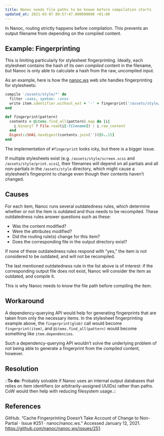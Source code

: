 ```yaml
---
title: Nanoc needs file paths to be known before compilation starts
updated_at: 2021-03-07 09:57:47.000000000 +01:00
---
```



In Nanoc, routing strictly happens before compilation. This prevents an output filename from depending on the compiled content.

## Example: Fingerprinting
This is limiting particularly for stylesheet fingerprinting. Ideally, each stylesheet contains the hash of its own *compiled* content in the filename, but Nanoc is only able to calculate a hash from the raw, uncompiled input.

As an example, here is how the [nanoc.ws](https://nanoc.ws) web site handles fingerprinting for stylesheets:

```ruby
compile '/assets/style/*' do
  filter :sass, syntax: :scss
  write item.identifier.without_ext + '-' + fingerprint('/assets/style/*') + '.css'
end
```

```ruby
def fingerprint(pattern)
  contents = @items.find_all(pattern).map do |i|
    i.binary? ? File.read(i[:filename]) : i.raw_content
  end
  Digest::SHA1.hexdigest(contents.join(''))[0..15]
end
```

The implementation of `#fingerprint` looks icky, but there is a bigger issue.

If multiple stylesheets exist (e.g. `/assets/style/screen.scss` and `/assets/style/print.scss`), their filenames will depend on all partials and all non-partials in the  `/assets/style` directory, which might cause a stylesheet’s fingerprint to change even though their contents haven’t changed.

## Causes
For each item, Nanoc runs several outdatedness rules, which determine whether or not the item is outdated and thus needs to be recompiled. These outdatedness rules answer questions such as these:

* Was the content modified?
* Were the attributes modified?
* Did the routing rule(s) change for this item?
* Does the corresponding file in the output directory exist?

If none of these outdatedness rules respond with “yes,” the item is not considered to be outdated, and will not be recompiled.

The last mentioned outdatedness rule in the list above is of interest: if the corresponding output file does not exist, Nanoc will consider the item as outdated, and compile it.

This is why Nanoc needs to know the file path before compiling the item.

## Workaround
A dependency-querying API would help for generating fingerprints that are taken from only the necessary items. In the stylesheet fingerprinting example above, the `fingerprint(glob)` call would become `fingerprint(item)`, and `@items.find_all(pattern)` would become something like `item.dependencies`.

Such a dependency-querying API wouldn’t solve the underlying problem of not being able to generate a fingerprint from the *compiled* content, however.

## Resolution
::**To do:** Probably solvable if Nanoc uses an internal output databases that relies on item identifiers (or arbitrarily-assigned UUIDs) rather than paths. CoW would then help with reducing filesystem usage.::

## References
GitHub. “Cache Fingerprinting Doesn’t Take Account of Change to Non-Partial · Issue #251 · nanoc/nanoc.ws.” Accessed January 12, 2021. https://github.com/nanoc/nanoc.ws/issues/251.